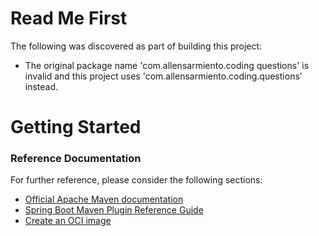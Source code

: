 # Read Me First
The following was discovered as part of building this project:

* The original package name 'com.allensarmiento.coding questions' is invalid and this project uses 'com.allensarmiento.coding.questions' instead.

# Getting Started

### Reference Documentation
For further reference, please consider the following sections:

* [Official Apache Maven documentation](https://maven.apache.org/guides/index.html)
* [Spring Boot Maven Plugin Reference Guide](https://docs.spring.io/spring-boot/docs/3.0.5/maven-plugin/reference/html/)
* [Create an OCI image](https://docs.spring.io/spring-boot/docs/3.0.5/maven-plugin/reference/html/#build-image)

